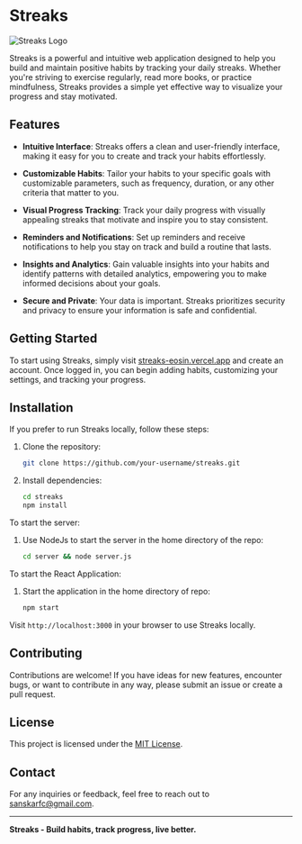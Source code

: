 # Streaks

![Streaks Logo]([link_to_logo_image](https://github.com/sanskarfc/streaks/assets/72058551/fa9874dc-683b-4306-9867-ad64d2f80a38))

Streaks is a powerful and intuitive web application designed to help you build and maintain positive habits by tracking your daily streaks. Whether you're striving to exercise regularly, read more books, or practice mindfulness, Streaks provides a simple yet effective way to visualize your progress and stay motivated.

## Features

- **Intuitive Interface**: Streaks offers a clean and user-friendly interface, making it easy for you to create and track your habits effortlessly.

- **Customizable Habits**: Tailor your habits to your specific goals with customizable parameters, such as frequency, duration, or any other criteria that matter to you.

- **Visual Progress Tracking**: Track your daily progress with visually appealing streaks that motivate and inspire you to stay consistent.

- **Reminders and Notifications**: Set up reminders and receive notifications to help you stay on track and build a routine that lasts.

- **Insights and Analytics**: Gain valuable insights into your habits and identify patterns with detailed analytics, empowering you to make informed decisions about your goals.

- **Secure and Private**: Your data is important. Streaks prioritizes security and privacy to ensure your information is safe and confidential.

## Getting Started

To start using Streaks, simply visit [streaks-eosin.vercel.app](https://streaks-eosin.vercel.app/) and create an account. Once logged in, you can begin adding habits, customizing your settings, and tracking your progress.

## Installation

If you prefer to run Streaks locally, follow these steps:

1. Clone the repository:
   ```bash
   git clone https://github.com/your-username/streaks.git
   ```

2. Install dependencies:
   ```bash
   cd streaks
   npm install
   ```

To start the server: 

1. Use NodeJs to start the server in the home directory of the repo:
   ```bash
   cd server && node server.js
   ```

To start the React Application: 

1. Start the application in the home directory of repo:
   ```bash
   npm start
   ```

Visit `http://localhost:3000` in your browser to use Streaks locally.

## Contributing

Contributions are welcome! If you have ideas for new features, encounter bugs, or want to contribute in any way, please submit an issue or create a pull request.

## License

This project is licensed under the [MIT License](LICENSE).

## Contact

For any inquiries or feedback, feel free to reach out to [sanskarfc@gmail.com](mailto:sanskarfc@gmail.com).

---

**Streaks - Build habits, track progress, live better.**
